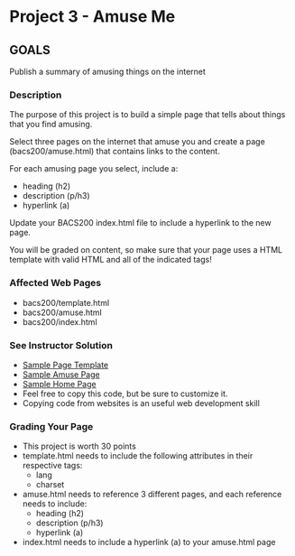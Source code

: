 # Project 3 - Amuse Me

## GOALS

Publish a summary of amusing things on the internet


### Description

The purpose of this project is to build a simple page that tells about things 
that you find amusing.

Select three pages on the internet that amuse you and create a page (bacs200/amuse.html) that 
contains links to the content.

For each amusing page you select, include a:
* heading (h2)
* description (p/h3)
* hyperlink (a)

Update your BACS200 index.html file to include a hyperlink to the new page.

You will be graded on content, so make sure that your page uses a HTML template with valid HTML and all of the indicated tags!


### Affected Web Pages
* bacs200/template.html
* bacs200/amuse.html
* bacs200/index.html


### See Instructor Solution
* [Sample Page Template](https://sanchez-s.github.io/bacs200/template.html)
* [Sample Amuse Page](https://sanchez-s.github.io/bacs200/amuse.html)
* [Sample Home Page](https://sanchez-s.github.io/bacs200/index.html)
* Feel free to copy this code, but be sure to customize it.
* Copying code from websites is an useful web development skill


### Grading Your Page 
* This project is worth 30 points
* template.html needs to include the following attributes in their respective tags: 
   * lang
   * charset
* amuse.html needs to reference 3 different pages, and each reference needs to include:
   * heading (h2)
   * description (p/h3)
   * hyperlink (a)
* index.html needs to include a hyperlink (a) to your amuse.html page

